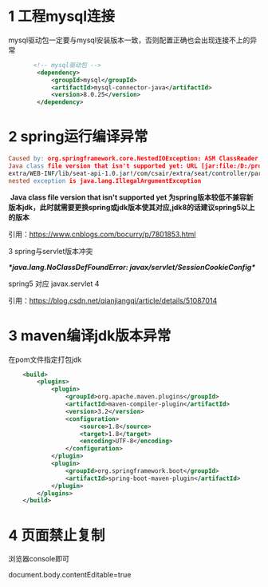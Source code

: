 # 1 工程mysql连接

mysql驱动包一定要与mysql安装版本一致，否则配置正确也会出现连接不上的异常

```xml
       <!-- mysql驱动包 -->  
        <dependency>  
            <groupId>mysql</groupId>  
            <artifactId>mysql-connector-java</artifactId>  
            <version>8.0.25</version>
        </dependency>
```



# 2 spring运行编译异常

```l
Caused by: org.springframework.core.NestedIOException: ASM ClassReader failed to parse class file - probably due to a new
Java class file version that isn't supported yet: URL [jar:file:/D:/project/extra-v20171116/extra/extra-interfaces/target/
extra/WEB-INF/lib/seat-api-1.0.jar!/com/csair/extra/seat/controller/paramswrapper/FlightChangeReqParam.class];
nested exception is java.lang.IllegalArgumentException
```

​	**Java class file version that isn't supported yet 为spring版本较低不兼容新版本jdk，此时就需要更换spring或jdk版本使其对应,jdk8的话建议spring5以上的版本**

引用：https://www.cnblogs.com/bocurry/p/7801853.html

3 spring与servlet版本冲突

***\*java.lang.NoClassDefFoundError: javax/servlet/SessionCookieConfig\**** 

spring5 对应 javax.servlet 4 

引用：https://blog.csdn.net/qianjiangqi/article/details/51087014

# 3 maven编译jdk版本异常

在pom文件指定打包jdk

```xml
	<build>
		<plugins>
			<plugin>
				<groupId>org.apache.maven.plugins</groupId>
				<artifactId>maven-compiler-plugin</artifactId>
				<version>3.2</version>
				<configuration>
					<source>1.8</source>
					<target>1.8</target>
					<encoding>UTF-8</encoding>
				</configuration>
			</plugin>
			<plugin>
				<groupId>org.springframework.boot</groupId>
				<artifactId>spring-boot-maven-plugin</artifactId>
			</plugin>
		</plugins>
	</build>
```

# 4 页面禁止复制

浏览器console即可

document.body.contentEditable=true
